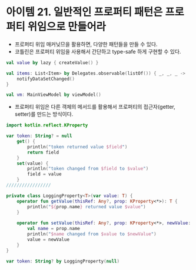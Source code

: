 # 아이템 21. 일반적인 프로퍼티 패턴은 프로퍼티 위임으로 만들어라

- 프로퍼티 위임 매커닞므을 활용하면, 다양한 패턴들을 만들 수 있다. 
- 코틀린은 프로퍼티 위임을 사용해서 간단하고 type-safe 하게 구현할 수 있다.

```kotlin
val value by lazy { createValue() }

val items: List<Item> by Delegates.observable(listOf()) { _, _, _ ->
    notifyDataSetChanged()
}

val vm: MainViewModel by viewModel()
```

- 프로퍼티 위임은 다른 객체의 메서드를 활용해서 프로퍼티의 접근자(getter, setter)를 만드는 방식이다.
```kotlin
import kotlin.reflect.KProperty

var token: String? = null
    get() {
        println("token returned value $field")
        return field
    }
    set(value) {
        println("token changed from $field to $value")
        field = value
    }
///////////////// 

private class LoggingProperty<T>(var value: T) {
    operator fun getValue(thisRef: Any?, prop: KProperty<*>): T {
        println("${prop.name} returned value $value")
    }
    
    operator fun setValue(thisRef: Any?, prop: KProperty<*>, newValue: T){
        val name = prop.name
        println("$name changed from $value to $newValue")
        value = newValue
    }
}

var token: String? by LoggingProperty(null)


```